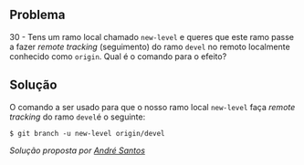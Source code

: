 ## Problema

30 - Tens um ramo local chamado `new-level` e queres que este ramo passe a
fazer _remote tracking_ (seguimento) do ramo `devel` no remoto localmente
conhecido como `origin`. Qual é o comando para o efeito?

## Solução

O comando a ser usado para que o nosso ramo local `new-level` faça _remote_
_tracking_ do ramo `devel`é o seguinte:

`$ git branch -u new-level origin/devel`


*Solução proposta por [André Santos](https://github.com/Snigy24)*